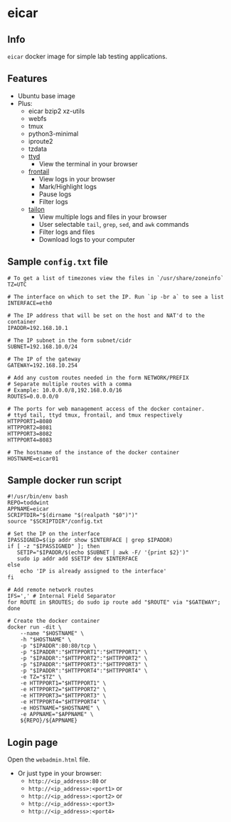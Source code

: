 # eicar

## Info

`eicar` docker image for simple lab testing applications.


## Features

- Ubuntu base image
- Plus:
  - eicar
    bzip2
    xz-utils
  - webfs
  - tmux
  - python3-minimal
  - iproute2
  - tzdata
  - [ttyd](https://github.com/tsl0922/ttyd)
    - View the terminal in your browser
  - [frontail](https://github.com/mthenw/frontail)
    - View logs in your browser
    - Mark/Highlight logs
    - Pause logs
    - Filter logs
  - [tailon](https://github.com/gvalkov/tailon)
    - View multiple logs and files in your browser
    - User selectable `tail`, `grep`, `sed`, and `awk` commands
    - Filter logs and files
    - Download logs to your computer


## Sample `config.txt` file

```
# To get a list of timezones view the files in `/usr/share/zoneinfo`
TZ=UTC

# The interface on which to set the IP. Run `ip -br a` to see a list
INTERFACE=eth0

# The IP address that will be set on the host and NAT'd to the container
IPADDR=192.168.10.1

# The IP subnet in the form subnet/cidr
SUBNET=192.168.10.0/24

# The IP of the gateway
GATEWAY=192.168.10.254

# Add any custom routes needed in the form NETWORK/PREFIX
# Separate multiple routes with a comma
# Example: 10.0.0.0/8,192.168.0.0/16
ROUTES=0.0.0.0/0

# The ports for web management access of the docker container.
# ttyd tail, ttyd tmux, frontail, and tmux respectively
HTTPPORT1=8080
HTTPPORT2=8081
HTTPPORT3=8082
HTTPPORT4=8083

# The hostname of the instance of the docker container
HOSTNAME=eicar01
```


## Sample docker run script

```
#!/usr/bin/env bash
REPO=toddwint
APPNAME=eicar
SCRIPTDIR="$(dirname "$(realpath "$0")")"
source "$SCRIPTDIR"/config.txt

# Set the IP on the interface
IPASSIGNED=$(ip addr show $INTERFACE | grep $IPADDR)
if [ -z "$IPASSIGNED" ]; then
   SETIP="$IPADDR/$(echo $SUBNET | awk -F/ '{print $2}')" 
   sudo ip addr add $SETIP dev $INTERFACE
else
    echo 'IP is already assigned to the interface'
fi

# Add remote network routes
IFS=',' # Internal Field Separator
for ROUTE in $ROUTES; do sudo ip route add "$ROUTE" via "$GATEWAY"; done

# Create the docker container
docker run -dit \
    --name "$HOSTNAME" \
    -h "$HOSTNAME" \
    -p "$IPADDR":80:80/tcp \
    -p "$IPADDR":"$HTTPPORT1":"$HTTPPORT1" \
    -p "$IPADDR":"$HTTPPORT2":"$HTTPPORT2" \
    -p "$IPADDR":"$HTTPPORT3":"$HTTPPORT3" \
    -p "$IPADDR":"$HTTPPORT4":"$HTTPPORT4" \
    -e TZ="$TZ" \
    -e HTTPPORT1="$HTTPPORT1" \
    -e HTTPPORT2="$HTTPPORT2" \
    -e HTTPPORT3="$HTTPPORT3" \
    -e HTTPPORT4="$HTTPPORT4" \
    -e HOSTNAME="$HOSTNAME" \
    -e APPNAME="$APPNAME" \
    ${REPO}/${APPNAME}
```


## Login page

Open the `webadmin.html` file.

- Or just type in your browser: 
  - `http://<ip_address>:80` or
  - `http://<ip_address>:<port1>` or
  - `http://<ip_address>:<port2>` or
  - `http://<ip_address>:<port3>`
  - `http://<ip_address>:<port4>`
